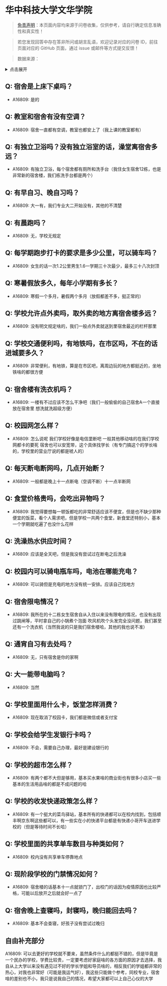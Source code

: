 # 华中科技大学文华学院

> [免责声明](https://colleges.chat/#_3)：本页面内容均来源于问卷收集，仅供参考，请自行确定信息准确性和真实性！

> 若您发现回答中存在答非所问或胡言乱语，欢迎记录对应的问卷 ID，前往页面对应的 GitHub 页面，通过 issue 或邮件等方式提交反馈！

> 数据来源：

<details><summary>点击展开</summary>
<ul>
<li>A16809: 匿名 (2023 年 02 月)</li>
</ul>
</details>

## Q: 宿舍是上床下桌吗？

- A16809: 是的

## Q: 教室和宿舍有没有空调？

- A16809: 宿舍一直都有空调，教室也都安上了（我上课的教室都有）

## Q: 有独立卫浴吗？没有独立浴室的话，澡堂离宿舍多远？

- A16809: 有独立卫浴，每个宿舍都有厕所和洗手台（我住女生宿舍12栋，也是非常新的宿舍楼，我们栋洗手台都是两个）

## Q: 有早自习、晚自习吗？

- A16809: 大一有，我们专业大二开始没有，其他的不清楚

## Q: 有晨跑吗？

- A16809: 无，学校无规定

## Q: 每学期跑步打卡的要求是多少公里，可以骑车吗？

- A16809: 女生的话一次1.2公里男生1.6一学期三十次最少，最多三十八次封顶

## Q: 寒暑假放多久，每年小学期有多长？

- A16809: 寒假一个多月，暑假两个多月（放假都差不多，挺正常的）

## Q: 学校允许点外卖吗，取外卖的地方离宿舍楼多远？

- A16809: 没有明文规定啥的，我们一般点外卖就送到里宿舍最近的栏杆那里

## Q: 学校交通便利吗，有地铁吗，在市区吗，不在的话进城要多久？

- A16809: 非常便利，有地铁，算是在市区吧，离周边玩的地方都挺近的，坐地铁啥的都很方便

## Q: 宿舍楼有洗衣机吗？

- A16809: 一楼有不过应该不怎么干净吧（我们一般偷偷的自己宿舍A一个直接放在宿舍里 想洗就洗超级方便）

## Q: 校园网怎么样？

- A16809: 怎么说呢 我们学校好像是电信垄断吧 一般其他移动啥的在我们学校网都卡的要死 宿舍也可以安宽带，这个具体找学长（有专门搞这个的学长啥的，学校里的营业厅说的都是唬人的）

## Q: 每天断电断网吗，几点开始断？

- A16809: 一般都是晚上十一点断电（空调不断）十一点半断网

## Q: 食堂价格贵吗，会吃出异物吗？

- A16809: 我觉得要想每一顿饭都吃的非常舒适应该不便宜，但是也不缺少那种便宜的饭菜，看个人需求吧，但是学校一共两个食堂，新食堂还特别小，基本一个学期就吃遍了也没什么花样

## Q: 洗澡热水供应时间？

- A16809: 应该是全天吧，但是我没有尝试过在断电之后洗澡

## Q: 校园内可以骑电瓶车吗，电池在哪能充电？

- A16809: 可以骑但是充电的地方没有统一安排。应该自己找地方

## Q: 宿舍限电情况？

- A16809: 我所在的十二栋女生宿舍自从入住以来没有限电的情况，也没有出现过跳闸等，平时拿自己的小锅煮个泡面 吹风机吹个头发完全没问题，我们甚至还有一个洗衣机（当然我说的只是我们宿舍楼哈，其他的我也说不准）

## Q: 通宵自习有去处吗？

- A16809: 无，只有宿舍是你的家啊

## Q: 大一能带电脑吗？

- A16809: 当然

## Q: 学校里面用什么卡，饭堂怎样消费？

- A16809: 现在取消了校园卡，我们都是微信或者支付宝

## Q: 学校会给学生发银行卡吗？

- A16809: 不会，需要自己办理，最好是建设银行的

## Q: 学校的超市怎么样？

- A16809: 有两个都不大但是够用，基本买水果啥的商业街也有很多小店买一些基本的生活用品啥的都是不成问题的哈

## Q: 学校的收发快递政策怎么样？

- A16809: 有一个挺大的菜鸟驿站，基本所有的快递都可以在校内找到，包括顺丰啊京东啊这些都可以，有一些实在小的快递平台都是有快递小哥开车送进学校的（但是等待时间不长哈）

## Q: 学校里面的共享单车数目与种类如何？

- A16809: 校内没有共享单车停靠地点

## Q: 现阶段学校的门禁情况如何？

- A16809: 宿舍楼的话基本十一点就锁门了，出校门的话因为疫情原因也比较严格，可能以后放开之后就会好一点了

## Q: 宿舍晚上查寝吗，封寝吗，晚归能回去吗？

- A16809: 基本不会查寝，好孩子没有尝试过晚归

## 自由补充部分

A16809: 可以去更好的学校就不要来，虽然条件什么的都挺不错的，但是毕竟是一个民办的学校，学费比较贵，一定要考虑好家庭啥的各方面的原因才去选择，我自从上大学以来没有遇见过不好的学长学姐和导员啥的，相反我们的学姐都非常的热心，对我也非常好（可能是我运气好），我这些只能做个参考，同校专业，宿舍啥的差别也不小，我只是说我自己的情况，希望大家都可以上自己心仪的大学